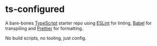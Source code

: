 # ts-configured

A bare-bones [TypeScript](https://www.typescriptlang.org/) starter repo using [ESLint](https://eslint.org/) for linting, [Babel](https://babeljs.io/) for transpiling and [Prettier](https://prettier.io/) for formatting.

No build scripts, no tooling, just config.

